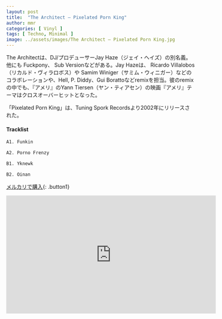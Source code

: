 ```yaml
---
layout: post
title:  "The Architect – Pixelated Porn King"
author: mmr
categories: [ Vinyl ]
tags: [ Techno, Minimal ]
image: ../assets/images/The Architect – Pixelated Porn King.jpg
---
```


The Architectは、DJ/プロデューサーJay Haze（ジェイ・ヘイズ）の別名義。他にも Fuckpony、 Sub Versionなどがある。Jay Hazeは、 Ricardo Villalobos（リカルド・ヴィラロボス）や Samim Winiger（サミム・ウィニガー）などのコラボレーションや、Hell, P. Diddy、Gui Borattoなどremixを担当。彼のremixの中でも、『アメリ』のYann Tiersen（ヤン・ティアセン）の映画『アメリ』テーマはクロスオーバーヒットとなった。

「Pixelated Porn King」は、Tuning Spork Recordsより2002年にリリースされた。

#### Tracklist
```md
A1. Funkin

A2. Porno Frenzy

B1. Yknewk

B2. Oinan
```

[メルカリで購入](https://jp.mercari.com/item/m82819897771?afid=6142608987){: .button1}

<iframe width="560" height="315" src="https://www.youtube.com/embed/Wiw4kPKatAo?si=F8aqaoZCL-kQuebU" title="YouTube video player" frameborder="0" allow="accelerometer; autoplay; clipboard-write; encrypted-media; gyroscope; picture-in-picture; web-share" referrerpolicy="strict-origin-when-cross-origin" allowfullscreen></iframe>